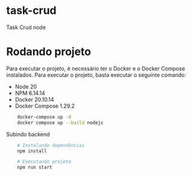 # task-crud
Task Crud node

# Rodando projeto

Para executar o projeto, é necessário ter o Docker e o Docker Compose instalados. Para executar o projeto, basta executar o seguinte comando:

- Node 20
- NPM 6.14.14
- Docker 20.10.14
- Docker Compose 1.29.2

```bash
    docker-compose up -d
    docker compose up --build nodejs
```

Subindo backend
    
``` bash
    # Instalando dependências
    npm install

    # Executando projeto
    npm run start
```